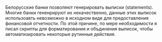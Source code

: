 Белорусские банки позволяют генерировать выписки (statements). 
Многие банки гененрируют их некачественно, данные этих выписок использоавть невозможно в исходном виде для предоставления финансовой отчетности.
По этой причине, по мере необходимости я писал скрипты для форматирования и объдинения выписок, чтобы автоматизировать некоторые рутинные действия.
